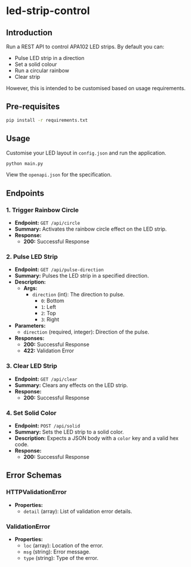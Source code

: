 # led-strip-control
## Introduction

Run a REST API to control APA102 LED strips. By default you can:

- Pulse LED strip in a direction
- Set a solid colour
- Run a circular rainbow
- Clear strip

However, this is intended to be customised based on usage requirements.

## Pre-requisites

```bash
pip install -r requirements.txt
```

## Usage

Customise your LED layout in `config.json` and run the application.

```bash
python main.py
```

View the `openapi.json` for the specification.


## Endpoints

### 1. Trigger Rainbow Circle

- **Endpoint:** `GET /api/circle`
- **Summary:** Activates the rainbow circle effect on the LED strip.
- **Response:**
  - **200:** Successful Response

### 2. Pulse LED Strip

- **Endpoint:** `GET /api/pulse-direction`
- **Summary:** Pulses the LED strip in a specified direction.
- **Description:** 
  - **Args:**
    - `direction` (int): The direction to pulse.
      - `0`: Bottom
      - `1`: Left
      - `2`: Top
      - `3`: Right
- **Parameters:**
  - `direction` (required, integer): Direction of the pulse.
- **Responses:**
  - **200:** Successful Response
  - **422:** Validation Error

### 3. Clear LED Strip

- **Endpoint:** `GET /api/clear`
- **Summary:** Clears any effects on the LED strip.
- **Response:**
  - **200:** Successful Response

### 4. Set Solid Color

- **Endpoint:** `POST /api/solid`
- **Summary:** Sets the LED strip to a solid color.
- **Description:** Expects a JSON body with a `color` key and a valid hex code.
- **Response:**
  - **200:** Successful Response

## Error Schemas

### HTTPValidationError

- **Properties:**
  - `detail` (array): List of validation error details.

### ValidationError

- **Properties:**
  - `loc` (array): Location of the error.
  - `msg` (string): Error message.
  - `type` (string): Type of the error.

